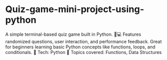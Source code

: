 # Quiz-game-mini-project-using-python
A simple terminal-based quiz game built in Python. 🧠💻 Features randomized questions, user interaction, and performance feedback. Great for beginners learning basic Python concepts like functions, loops, and conditionals.  📂 Tech: Python 🎯 Topics covered: Functions, Data Structures 

